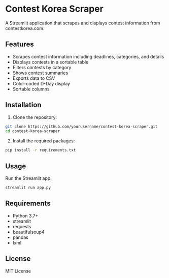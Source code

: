 # Contest Korea Scraper

A Streamlit application that scrapes and displays contest information from contestkorea.com.

## Features

- Scrapes contest information including deadlines, categories, and details
- Displays contests in a sortable table
- Filters contests by category
- Shows contest summaries
- Exports data to CSV
- Color-coded D-Day display
- Sortable columns

## Installation

1. Clone the repository:
```bash
git clone https://github.com/yourusername/contest-korea-scraper.git
cd contest-korea-scraper
```

2. Install the required packages:
```bash
pip install -r requirements.txt
```

## Usage

Run the Streamlit app:
```bash
streamlit run app.py
```

## Requirements

- Python 3.7+
- streamlit
- requests
- beautifulsoup4
- pandas
- lxml

## License

MIT License 